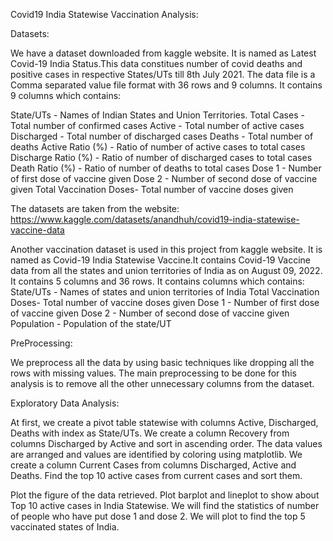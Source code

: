  Covid19 India Statewise Vaccination Analysis:
 
 Datasets:

We have a dataset downloaded from kaggle website. It is named as Latest Covid-19 India Status.This data constitues number of covid deaths and positive cases in respective States/UTs till 8th July 2021. The data file is a Comma separated value file format with 36 rows and 9 columns. It contains 9 columns which contains:

State/UTs - Names of Indian States and Union Territories.
Total Cases - Total number of confirmed cases
Active - Total number of active cases
Discharged - Total number of discharged cases
Deaths - Total number of deaths
Active Ratio (%) - Ratio of number of active cases to total cases
Discharge Ratio (%) - Ratio of number of discharged cases to total cases
Death Ratio (%) - Ratio of number of deaths to total cases
Dose 1 - Number of first dose of vaccine given
Dose 2 - Number of second dose of vaccine given
Total Vaccination Doses- Total number of vaccine doses given

The datasets are taken from the website: https://www.kaggle.com/datasets/anandhuh/covid19-india-statewise-vaccine-data

Another vaccination dataset is used in this project from kaggle website. It is named as Covid-19 India Statewise Vaccine.It contains Covid-19 Vaccine data from all the states and union territories of India as on August 09, 2022. It contains 5 columns and 36 rows. It contains columns which contains:
State/UTs - Names of states and union territories of India
Total Vaccination Doses- Total number of vaccine doses given
Dose 1 - Number of first dose of vaccine given
Dose 2 - Number of second dose of vaccine given
Population - Population of the state/UT

PreProcessing:

We preprocess all the data by using basic techniques like dropping all the rows with missing values. The main preprocessing to be done for this analysis is to remove all the other unnecessary columns from the dataset. 

Exploratory Data Analysis:

At first, we create a pivot table statewise with columns Active, Discharged, Deaths with index as State/UTs. We create a column Recovery from columns Discharged by Active and sort in ascending order. The data values are arranged and values are identified by coloring using matplotlib. We create a column Current Cases from columns Discharged, Active and Deaths. Find the top 10 active cases from current cases and sort them.

Plot the figure of the data retrieved. Plot barplot and lineplot to show about Top 10 active cases in India Statewise. We will find the statistics of number of people who have put dose 1 and dose 2. We will plot to find the top 5 vaccinated states of India. 
